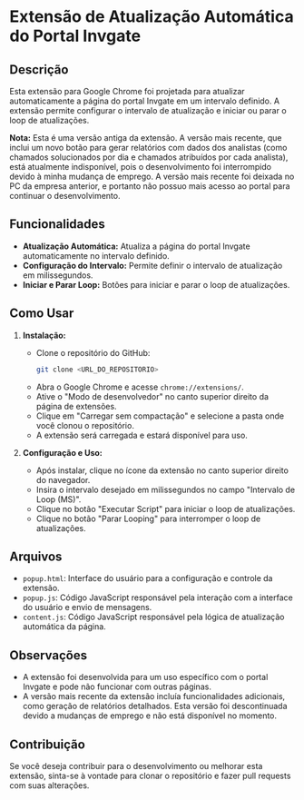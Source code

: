 # Extensão de Atualização Automática do Portal Invgate

## Descrição

Esta extensão para Google Chrome foi projetada para atualizar automaticamente a página do portal Invgate em um intervalo definido. A extensão permite configurar o intervalo de atualização e iniciar ou parar o loop de atualizações.

**Nota:** Esta é uma versão antiga da extensão. A versão mais recente, que inclui um novo botão para gerar relatórios com dados dos analistas (como chamados solucionados por dia e chamados atribuídos por cada analista), está atualmente indisponível, pois o desenvolvimento foi interrompido devido à minha mudança de emprego. A versão mais recente foi deixada no PC da empresa anterior, e portanto não possuo mais acesso ao portal para continuar o desenvolvimento.

## Funcionalidades

- **Atualização Automática:** Atualiza a página do portal Invgate automaticamente no intervalo definido.
- **Configuração do Intervalo:** Permite definir o intervalo de atualização em milissegundos.
- **Iniciar e Parar Loop:** Botões para iniciar e parar o loop de atualizações.

## Como Usar

1. **Instalação:**
   - Clone o repositório do GitHub:
     ```bash
     git clone <URL_DO_REPOSITORIO>
     ```
   - Abra o Google Chrome e acesse `chrome://extensions/`.
   - Ative o "Modo de desenvolvedor" no canto superior direito da página de extensões.
   - Clique em "Carregar sem compactação" e selecione a pasta onde você clonou o repositório.
   - A extensão será carregada e estará disponível para uso.

2. **Configuração e Uso:**
   - Após instalar, clique no ícone da extensão no canto superior direito do navegador.
   - Insira o intervalo desejado em milissegundos no campo "Intervalo de Loop (MS)".
   - Clique no botão "Executar Script" para iniciar o loop de atualizações.
   - Clique no botão "Parar Looping" para interromper o loop de atualizações.

## Arquivos

- `popup.html`: Interface do usuário para a configuração e controle da extensão.
- `popup.js`: Código JavaScript responsável pela interação com a interface do usuário e envio de mensagens.
- `content.js`: Código JavaScript responsável pela lógica de atualização automática da página.

## Observações

- A extensão foi desenvolvida para um uso específico com o portal Invgate e pode não funcionar com outras páginas.
- A versão mais recente da extensão incluía funcionalidades adicionais, como geração de relatórios detalhados. Esta versão foi descontinuada devido a mudanças de emprego e não está disponível no momento.

## Contribuição

Se você deseja contribuir para o desenvolvimento ou melhorar esta extensão, sinta-se à vontade para clonar o repositório e fazer pull requests com suas alterações.
